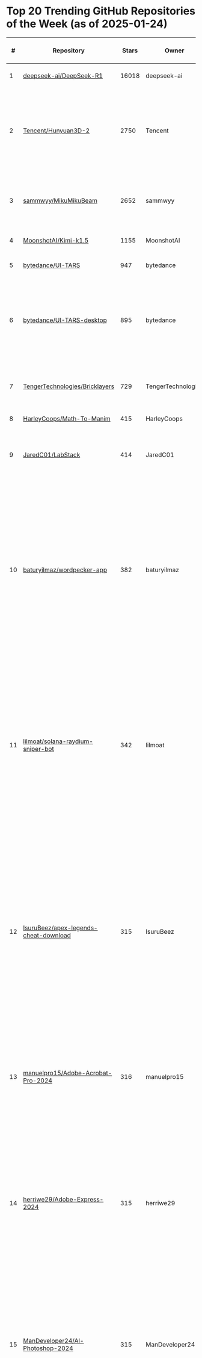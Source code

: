 # Top 20 Trending GitHub Repositories of the Week (as of 2025-01-24)

| # | Repository | Stars | Owner | Avatar | Description | Topics | URL | Created At | Updated At | Pushed At | Git URL | SSH URL | Clone URL | SVN URL | Homepage | Size | Language | Forks Count | Open Issues Count | Default Branch | License |
|---|------------|-------|-------|--------|-------------|--------|-----|------------|------------|-----------|---------|---------|-----------|---------|----------|------|----------|--------------|-------------------|----------------|---------|
| 1 | [deepseek-ai/DeepSeek-R1](https://github.com/deepseek-ai/DeepSeek-R1) | 16018 | deepseek-ai | ![deepseek-ai's avatar](https://avatars.githubusercontent.com/u/148330874?v=4) | No description | No topics | [https://github.com/deepseek-ai/DeepSeek-R1](https://github.com/deepseek-ai/DeepSeek-R1) | 2025-01-20T11:57:28Z | 2025-01-24T04:19:59Z | 2025-01-23T08:19:34Z | git://github.com/deepseek-ai/DeepSeek-R1.git | git@github.com:deepseek-ai/DeepSeek-R1.git | https://github.com/deepseek-ai/DeepSeek-R1.git | https://github.com/deepseek-ai/DeepSeek-R1 | No homepage | 1544 | No language specified | 855 | 45 | main | MIT License |
| 2 | [Tencent/Hunyuan3D-2](https://github.com/Tencent/Hunyuan3D-2) | 2750 | Tencent | ![Tencent's avatar](https://avatars.githubusercontent.com/u/18461506?v=4) | High-Resolution 3D Assets Generation with Large Scale Hunyuan3D Diffusion Models. | 3d, 3d-aigc, 3d-generation, diffusion-models, hunyuan3d, image-to-3d, shape, shape-generation, text-to-3d, texture-generation | [https://github.com/Tencent/Hunyuan3D-2](https://github.com/Tencent/Hunyuan3D-2) | 2025-01-21T05:21:35Z | 2025-01-24T04:19:25Z | 2025-01-24T02:19:58Z | git://github.com/Tencent/Hunyuan3D-2.git | git@github.com:Tencent/Hunyuan3D-2.git | https://github.com/Tencent/Hunyuan3D-2.git | https://github.com/Tencent/Hunyuan3D-2 | https://3d.hunyuan.tencent.com/ | 63248 | Python | 157 | 12 | main | Other |
| 3 | [sammwyy/MikuMikuBeam](https://github.com/sammwyy/MikuMikuBeam) | 2652 | sammwyy | ![sammwyy's avatar](https://avatars.githubusercontent.com/u/44925968?v=4) | An open-source network stresser tool but it's Hatsune Miku | ddos, ddos-attack-tools, ddos-attacks, ddos-tool, ddoser, hatsune-miku, miku, stresses | [https://github.com/sammwyy/MikuMikuBeam](https://github.com/sammwyy/MikuMikuBeam) | 2025-01-20T02:45:30Z | 2025-01-24T03:39:55Z | 2025-01-23T23:12:32Z | git://github.com/sammwyy/MikuMikuBeam.git | git@github.com:sammwyy/MikuMikuBeam.git | https://github.com/sammwyy/MikuMikuBeam.git | https://github.com/sammwyy/MikuMikuBeam | No homepage | 4944 | TypeScript | 135 | 10 | main | MIT License |
| 4 | [MoonshotAI/Kimi-k1.5](https://github.com/MoonshotAI/Kimi-k1.5) | 1155 | MoonshotAI | ![MoonshotAI's avatar](https://avatars.githubusercontent.com/u/129152888?v=4) | No description | No topics | [https://github.com/MoonshotAI/Kimi-k1.5](https://github.com/MoonshotAI/Kimi-k1.5) | 2025-01-19T15:42:57Z | 2025-01-24T04:01:00Z | 2025-01-23T03:03:48Z | git://github.com/MoonshotAI/Kimi-k1.5.git | git@github.com:MoonshotAI/Kimi-k1.5.git | https://github.com/MoonshotAI/Kimi-k1.5.git | https://github.com/MoonshotAI/Kimi-k1.5 | No homepage | 3352 | No language specified | 33 | 2 | main | No license |
| 5 | [bytedance/UI-TARS](https://github.com/bytedance/UI-TARS) | 947 | bytedance | ![bytedance's avatar](https://avatars.githubusercontent.com/u/4158466?v=4) | No description | research | [https://github.com/bytedance/UI-TARS](https://github.com/bytedance/UI-TARS) | 2025-01-19T09:04:17Z | 2025-01-24T04:19:39Z | 2025-01-23T10:24:35Z | git://github.com/bytedance/UI-TARS.git | git@github.com:bytedance/UI-TARS.git | https://github.com/bytedance/UI-TARS.git | https://github.com/bytedance/UI-TARS | No homepage | 36184 | No language specified | 47 | 10 | main | No license |
| 6 | [bytedance/UI-TARS-desktop](https://github.com/bytedance/UI-TARS-desktop) | 895 | bytedance | ![bytedance's avatar](https://avatars.githubusercontent.com/u/4158466?v=4) | A GUI Agent application based on UI-TARS(Vision-Lanuage Model) that allows you to control your computer using natural language. | agent, browser-use, computer-use, electron, gui-agents, vision, vite, vlm | [https://github.com/bytedance/UI-TARS-desktop](https://github.com/bytedance/UI-TARS-desktop) | 2025-01-19T09:04:43Z | 2025-01-24T04:14:05Z | 2025-01-24T03:44:25Z | git://github.com/bytedance/UI-TARS-desktop.git | git@github.com:bytedance/UI-TARS-desktop.git | https://github.com/bytedance/UI-TARS-desktop.git | https://github.com/bytedance/UI-TARS-desktop | No homepage | 26214 | TypeScript | 62 | 20 | main | Apache License 2.0 |
| 7 | [TengerTechnologies/Bricklayers](https://github.com/TengerTechnologies/Bricklayers) | 729 | TengerTechnologies | ![TengerTechnologies's avatar](https://avatars.githubusercontent.com/u/45683060?v=4) | A processing script for Bricklayers in Prusaslicer and Orcaslicer | No topics | [https://github.com/TengerTechnologies/Bricklayers](https://github.com/TengerTechnologies/Bricklayers) | 2025-01-22T18:13:43Z | 2025-01-24T04:06:47Z | 2025-01-23T21:46:27Z | git://github.com/TengerTechnologies/Bricklayers.git | git@github.com:TengerTechnologies/Bricklayers.git | https://github.com/TengerTechnologies/Bricklayers.git | https://github.com/TengerTechnologies/Bricklayers | No homepage | 18 | Python | 171 | 19 | main | GNU General Public License v3.0 |
| 8 | [HarleyCoops/Math-To-Manim](https://github.com/HarleyCoops/Math-To-Manim) | 415 | HarleyCoops | ![HarleyCoops's avatar](https://avatars.githubusercontent.com/u/76745467?v=4) | No description | No topics | [https://github.com/HarleyCoops/Math-To-Manim](https://github.com/HarleyCoops/Math-To-Manim) | 2025-01-20T11:04:50Z | 2025-01-24T03:43:46Z | 2025-01-23T18:36:07Z | git://github.com/HarleyCoops/Math-To-Manim.git | git@github.com:HarleyCoops/Math-To-Manim.git | https://github.com/HarleyCoops/Math-To-Manim.git | https://github.com/HarleyCoops/Math-To-Manim | No homepage | 798 | Python | 40 | 0 | main | No license |
| 9 | [JaredC01/LabStack](https://github.com/JaredC01/LabStack) | 414 | JaredC01 | ![JaredC01's avatar](https://avatars.githubusercontent.com/u/31457941?v=4) | Modular rackmount solutions for Raspberry Pi's and other SBC's and accessories. | No topics | [https://github.com/JaredC01/LabStack](https://github.com/JaredC01/LabStack) | 2025-01-17T02:26:00Z | 2025-01-24T02:26:29Z | 2025-01-21T02:56:47Z | git://github.com/JaredC01/LabStack.git | git@github.com:JaredC01/LabStack.git | https://github.com/JaredC01/LabStack.git | https://github.com/JaredC01/LabStack | No homepage | 50725 | No language specified | 10 | 17 | main | GNU General Public License v3.0 |
| 10 | [baturyilmaz/wordpecker-app](https://github.com/baturyilmaz/wordpecker-app) | 382 | baturyilmaz | ![baturyilmaz's avatar](https://avatars.githubusercontent.com/u/52473505?v=4) |  A personalized language-learning tool that combines Duolingo-style lessons with your own curated vocabulary lists. Seamlessly add words from books, articles, or videos, and revisit them through interactive quizzes and LLM-generated lessons.  | No topics | [https://github.com/baturyilmaz/wordpecker-app](https://github.com/baturyilmaz/wordpecker-app) | 2025-01-20T12:26:43Z | 2025-01-24T02:12:22Z | 2025-01-23T17:00:19Z | git://github.com/baturyilmaz/wordpecker-app.git | git@github.com:baturyilmaz/wordpecker-app.git | https://github.com/baturyilmaz/wordpecker-app.git | https://github.com/baturyilmaz/wordpecker-app | No homepage | 3301 | TypeScript | 13 | 0 | main | MIT License |
| 11 | [lilmoat/solana-raydium-sniper-bot](https://github.com/lilmoat/solana-raydium-sniper-bot) | 342 | lilmoat | ![lilmoat's avatar](https://avatars.githubusercontent.com/u/20272091?v=4) | The Solana Raydium Sniper Bot aims to catch new pools on Raydium and execute buy/sell transactions to make a profit. This Raydium sniper bot allows for manual and automated trading, giving users the flexibility to optimize their strategies and maximize returns. | bot, jito-bundle, raydium, snipingbot, solana, trading | [https://github.com/lilmoat/solana-raydium-sniper-bot](https://github.com/lilmoat/solana-raydium-sniper-bot) | 2025-01-21T19:28:47Z | 2025-01-24T04:08:54Z | 2025-01-21T19:41:54Z | git://github.com/lilmoat/solana-raydium-sniper-bot.git | git@github.com:lilmoat/solana-raydium-sniper-bot.git | https://github.com/lilmoat/solana-raydium-sniper-bot.git | https://github.com/lilmoat/solana-raydium-sniper-bot | No homepage | 1 | No language specified | 314 | 1 | main | No license |
| 12 | [IsuruBeez/apex-legends-cheat-download](https://github.com/IsuruBeez/apex-legends-cheat-download) | 315 | IsuruBeez | ![IsuruBeez's avatar](https://avatars.githubusercontent.com/u/34150600?v=4) | Apex Legends AI Hack Cheat Triggerbot Noclip silent aimbot esp wallhack wh exploit godmode fly FlickBot Legit SemiRage softaim 2024 inventory skin changer swapper hwid spoofer changer free macros norecoil speedhack undetected injector radar FPS Booster Unlocker optimization bypass anticheat | apex, cheat, cheat-apex-download, computer, hack-apex-download, hack-apex-legend, hack-apex-legend-download, vision | [https://github.com/IsuruBeez/apex-legends-cheat-download](https://github.com/IsuruBeez/apex-legends-cheat-download) | 2025-01-23T01:52:28Z | 2025-01-23T22:24:59Z | 2025-01-23T01:52:35Z | git://github.com/IsuruBeez/apex-legends-cheat-download.git | git@github.com:IsuruBeez/apex-legends-cheat-download.git | https://github.com/IsuruBeez/apex-legends-cheat-download.git | https://github.com/IsuruBeez/apex-legends-cheat-download | https://github.com | 299 | No language specified | 0 | 0 | branch | No license |
| 13 | [manuelpro15/Adobe-Acrobat-Pro-2024](https://github.com/manuelpro15/Adobe-Acrobat-Pro-2024) | 316 | manuelpro15 | ![manuelpro15's avatar](https://avatars.githubusercontent.com/u/132721858?v=4) | Tags: Adobe Acrobat Pro 2024 free. Download Adobe Acrobat Pro 2024 for free. Download free Adobe Acrobat Pro 2024 | adobe-acrobat, adobe-acrobat-free-24, adobe-acrobat-pro-free-24, free-adobe-acrobat-pro-github, free-download-adobe-acrobat-github | [https://github.com/manuelpro15/Adobe-Acrobat-Pro-2024](https://github.com/manuelpro15/Adobe-Acrobat-Pro-2024) | 2025-01-23T01:52:06Z | 2025-01-23T22:24:54Z | 2025-01-23T01:52:09Z | git://github.com/manuelpro15/Adobe-Acrobat-Pro-2024.git | git@github.com:manuelpro15/Adobe-Acrobat-Pro-2024.git | https://github.com/manuelpro15/Adobe-Acrobat-Pro-2024.git | https://github.com/manuelpro15/Adobe-Acrobat-Pro-2024 | https://github.com | 297 | No language specified | 0 | 0 | branch | No license |
| 14 | [herriwe29/Adobe-Express-2024](https://github.com/herriwe29/Adobe-Express-2024) | 315 | herriwe29 | ![herriwe29's avatar](https://avatars.githubusercontent.com/u/40017916?v=4) | Tags: Adobe Express 2024 free. Download Adobe Express for free. download free Adobe Express 2024 | adobe-express-download, adobe-express-free-24, adobe-express-free-download, adobe-express-full-version, express, express-free-2024, express-free-download, free-adobe-express-github, free-download-adobe-express-github | [https://github.com/herriwe29/Adobe-Express-2024](https://github.com/herriwe29/Adobe-Express-2024) | 2025-01-23T01:52:10Z | 2025-01-23T22:24:56Z | 2025-01-23T01:52:17Z | git://github.com/herriwe29/Adobe-Express-2024.git | git@github.com:herriwe29/Adobe-Express-2024.git | https://github.com/herriwe29/Adobe-Express-2024.git | https://github.com/herriwe29/Adobe-Express-2024 | https://github.com | 297 | No language specified | 0 | 0 | branch | No license |
| 15 | [ManDeveloper24/Al-Photoshop-2024](https://github.com/ManDeveloper24/Al-Photoshop-2024) | 315 | ManDeveloper24 | ![ManDeveloper24's avatar](https://avatars.githubusercontent.com/u/157211070?v=4) | Tags: Adobe-Photoshop-Ai-generative-2024-for-free. Adobe Photoshop 2024 free. Download Adobe Photoshop 2024 for free. Download free Adobe Photoshop 2024 | adobe, adobe-photoshop, photoshop, photoshop-free-pre-activated, photoshop-generative-fill, photoshop-install, photoshop-win, photoshop-windows | [https://github.com/ManDeveloper24/Al-Photoshop-2024](https://github.com/ManDeveloper24/Al-Photoshop-2024) | 2025-01-23T01:52:18Z | 2025-01-23T22:24:57Z | 2025-01-23T01:52:26Z | git://github.com/ManDeveloper24/Al-Photoshop-2024.git | git@github.com:ManDeveloper24/Al-Photoshop-2024.git | https://github.com/ManDeveloper24/Al-Photoshop-2024.git | https://github.com/ManDeveloper24/Al-Photoshop-2024 | https://github.com | 297 | No language specified | 0 | 0 | branch | No license |
| 16 | [diego2001060/CosmicStar](https://github.com/diego2001060/CosmicStar) | 315 | diego2001060 | ![diego2001060's avatar](https://avatars.githubusercontent.com/u/53411194?v=4) | Solana Airdr0p Bot. This bot can autoget airdrop token, supports network Solana. is an efficient and secure solution for automated trading, coins on the Solana blockchain. Utilizing premium APIs and Chromedriver, this bot automates trading operations web interfaces of popular exchanges. | airdrop-claim-bot, crypto-airdrop-soft, solana, solana-airdrop-searcher, solana-airdrops, solana-airdrops-bot, solana-airdrops-minter, solana-autobuy, solana-nft, solana-nft-bot, solana-nft-generator, solana-nft-market-tools, solana-nft-mint, solana-token-creator, solana-tool-free, solana-volume-bot | [https://github.com/diego2001060/CosmicStar](https://github.com/diego2001060/CosmicStar) | 2025-01-23T01:53:34Z | 2025-01-23T22:25:01Z | 2025-01-23T01:53:41Z | git://github.com/diego2001060/CosmicStar.git | git@github.com:diego2001060/CosmicStar.git | https://github.com/diego2001060/CosmicStar.git | https://github.com/diego2001060/CosmicStar | https://github.com | 297 | No language specified | 0 | 0 | branch | No license |
| 17 | [LeonardoB0901/Canva-Pro-2024](https://github.com/LeonardoB0901/Canva-Pro-2024) | 315 | LeonardoB0901 | ![LeonardoB0901's avatar](https://avatars.githubusercontent.com/u/181150188?v=4) | Tags: Canva Pro 2024 free. Download Canva Pro 2024 for free. Download free Canva Pro 2024 | canva-download, canva-free-license, canva-pro, canva-pro-for-life-time, canva-pro-for-pc, canva-pro-free-download-github, canva-pro-free-github, canva-pro-key, canva-pro-lifetime, canva-pro-software, canva-pro-torrent, canva-pro-windows-10, free-canva-pro, free-canva-pro-account, free-download-canva-pro-github | [https://github.com/LeonardoB0901/Canva-Pro-2024](https://github.com/LeonardoB0901/Canva-Pro-2024) | 2025-01-23T01:53:16Z | 2025-01-23T22:25:01Z | 2025-01-23T01:53:32Z | git://github.com/LeonardoB0901/Canva-Pro-2024.git | git@github.com:LeonardoB0901/Canva-Pro-2024.git | https://github.com/LeonardoB0901/Canva-Pro-2024.git | https://github.com/LeonardoB0901/Canva-Pro-2024 | https://github.com | 297 | No language specified | 0 | 0 | branch | No license |
| 18 | [PieroE25/AquaDiscord](https://github.com/PieroE25/AquaDiscord) | 315 | PieroE25 | ![PieroE25's avatar](https://avatars.githubusercontent.com/u/187156101?v=4) | An auto discord account and token creator. The generator creates unlocked Discord tokens, and has an optional option to email verify them using a private GMail API. All of the tokens are unlocked and can be used for Mass DMing and other purposes. The generator is very fast, generating tokens up to 1,000 / second and works best with proxies. | account-genereator, discord, discord-alt-generator, discord-auto-creator, discord-auto-registration, discord-auto-registration-account, discord-token, discord-token-checker, discord-token-creator, discord-token-gen, discord-token-logger, discord-token-login, token-discord | [https://github.com/PieroE25/AquaDiscord](https://github.com/PieroE25/AquaDiscord) | 2025-01-23T01:52:37Z | 2025-01-23T22:25:00Z | 2025-01-23T01:52:45Z | git://github.com/PieroE25/AquaDiscord.git | git@github.com:PieroE25/AquaDiscord.git | https://github.com/PieroE25/AquaDiscord.git | https://github.com/PieroE25/AquaDiscord | https://github.com | 298 | No language specified | 0 | 0 | branch | No license |
| 19 | [Glax205/Dayz-Cheat-H4ck-A1mb0t](https://github.com/Glax205/Dayz-Cheat-H4ck-A1mb0t) | 313 | Glax205 | ![Glax205's avatar](https://avatars.githubusercontent.com/u/108120485?v=4) | A project that offers cheats developed with C++ for DayZ. It aims to improve the game experience with features such as Aimbot, ESP, Spoof. | aim-dayz-free, aimbot-dayz, dayz, dayzstandalone, maphack | [https://github.com/Glax205/Dayz-Cheat-H4ck-A1mb0t](https://github.com/Glax205/Dayz-Cheat-H4ck-A1mb0t) | 2025-01-23T01:54:01Z | 2025-01-23T22:25:34Z | 2025-01-23T01:54:09Z | git://github.com/Glax205/Dayz-Cheat-H4ck-A1mb0t.git | git@github.com:Glax205/Dayz-Cheat-H4ck-A1mb0t.git | https://github.com/Glax205/Dayz-Cheat-H4ck-A1mb0t.git | https://github.com/Glax205/Dayz-Cheat-H4ck-A1mb0t | https://github.com | 298 | No language specified | 0 | 0 | branch | No license |
| 20 | [Niko-A/counter-str1ke-2-h4ck](https://github.com/Niko-A/counter-str1ke-2-h4ck) | 313 | Niko-A | ![Niko-A's avatar](https://avatars.githubusercontent.com/u/66715174?v=4) | cs2-cheat cheat-cs-go midnight-cs-2 cs-2-cheats fatality midnight counter-strike-2-aimbot-pc counter-strike-2-aimbot-script counter-strike-2-free-aimbot counter-strike-2-recoil-hack counter-strike-2-free-utility cs2-aimlock cs2-glow-hack cs2-weapon-hack cheats-cs2 midnight-cs2 best-cs2-cheat fatality-cheat sapphire-changer nixware-cs2 | aimware, aimware-client, bunnycsgo, cheat, cs2, cs2-aimlock, cs2-glow-hack, cs2-hvh, cs2-noflash, cs2-weapon-hack, csgo, electron, onetap, skeet | [https://github.com/Niko-A/counter-str1ke-2-h4ck](https://github.com/Niko-A/counter-str1ke-2-h4ck) | 2025-01-23T01:53:43Z | 2025-01-23T22:25:02Z | 2025-01-23T01:53:51Z | git://github.com/Niko-A/counter-str1ke-2-h4ck.git | git@github.com:Niko-A/counter-str1ke-2-h4ck.git | https://github.com/Niko-A/counter-str1ke-2-h4ck.git | https://github.com/Niko-A/counter-str1ke-2-h4ck | https://github.com | 297 | No language specified | 0 | 0 | branch | No license |